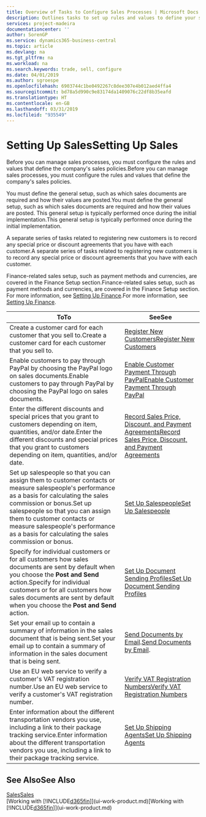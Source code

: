 ```yaml
---
title: Overview of Tasks to Configure Sales Processes | Microsoft Docs
description: Outlines tasks to set up rules and values to define your sales policies and processes.
services: project-madeira
documentationcenter: ''
author: SorenGP
ms.service: dynamics365-business-central
ms.topic: article
ms.devlang: na
ms.tgt_pltfrm: na
ms.workload: na
ms.search.keywords: trade, sell, configure
ms.date: 04/01/2019
ms.author: sgroespe
ms.openlocfilehash: 6903744c1be0492267c8dee307e4b012aed4ffa4
ms.sourcegitcommit: bd78a5d990c9e83174da1409076c22df8b35eafd
ms.translationtype: HT
ms.contentlocale: en-GB
ms.lasthandoff: 03/31/2019
ms.locfileid: "935549"
---
```

# <a name="setting-up-sales"></a><span data-ttu-id="f38ca-103">Setting Up Sales</span><span class="sxs-lookup"><span data-stu-id="f38ca-103">Setting Up Sales</span></span>
<span data-ttu-id="f38ca-104">Before you can manage sales processes, you must configure the rules and values that define the company's sales policies.</span><span class="sxs-lookup"><span data-stu-id="f38ca-104">Before you can manage sales processes, you must configure the rules and values that define the company's sales policies.</span></span>

<span data-ttu-id="f38ca-105">You must define the general setup, such as which sales documents are required and how their values are posted.</span><span class="sxs-lookup"><span data-stu-id="f38ca-105">You must define the general setup, such as which sales documents are required and how their values are posted.</span></span> <span data-ttu-id="f38ca-106">This general setup is typically performed once during the initial implementation.</span><span class="sxs-lookup"><span data-stu-id="f38ca-106">This general setup is typically performed once during the initial implementation.</span></span>

<span data-ttu-id="f38ca-107">A separate series of tasks related to registering new customers is to record any special price or discount agreements that you have with each customer.</span><span class="sxs-lookup"><span data-stu-id="f38ca-107">A separate series of tasks related to registering new customers is to record any special price or discount agreements that you have with each customer.</span></span>

<span data-ttu-id="f38ca-108">Finance-related sales setup, such as payment methods and currencies, are covered in the Finance Setup section.</span><span class="sxs-lookup"><span data-stu-id="f38ca-108">Finance-related sales setup, such as payment methods and currencies, are covered in the Finance Setup section.</span></span> <span data-ttu-id="f38ca-109">For more information, see [Setting Up Finance](finance-setup-finance.md).</span><span class="sxs-lookup"><span data-stu-id="f38ca-109">For more information, see [Setting Up Finance](finance-setup-finance.md).</span></span>

| <span data-ttu-id="f38ca-110">To</span><span class="sxs-lookup"><span data-stu-id="f38ca-110">To</span></span> | <span data-ttu-id="f38ca-111">See</span><span class="sxs-lookup"><span data-stu-id="f38ca-111">See</span></span> |
| --- | --- |
| <span data-ttu-id="f38ca-112">Create a customer card for each customer that you sell to.</span><span class="sxs-lookup"><span data-stu-id="f38ca-112">Create a customer card for each customer that you sell to.</span></span> |[<span data-ttu-id="f38ca-113">Register New Customers</span><span class="sxs-lookup"><span data-stu-id="f38ca-113">Register New Customers</span></span>](sales-how-register-new-customers.md) |
| <span data-ttu-id="f38ca-114">Enable customers to pay through PayPal by choosing the PayPal logo on sales documents.</span><span class="sxs-lookup"><span data-stu-id="f38ca-114">Enable customers to pay through PayPal by choosing the PayPal logo on sales documents.</span></span> |[<span data-ttu-id="f38ca-115">Enable Customer Payment Through PayPal</span><span class="sxs-lookup"><span data-stu-id="f38ca-115">Enable Customer Payment Through PayPal</span></span>](sales-how-enable-payment-service-extensions.md) |
| <span data-ttu-id="f38ca-116">Enter the different discounts and special prices that you grant to customers depending on item, quantities, and/or date.</span><span class="sxs-lookup"><span data-stu-id="f38ca-116">Enter the different discounts and special prices that you grant to customers depending on item, quantities, and/or date.</span></span> |[<span data-ttu-id="f38ca-117">Record Sales Price, Discount, and Payment Agreements</span><span class="sxs-lookup"><span data-stu-id="f38ca-117">Record Sales Price, Discount, and Payment Agreements</span></span>](sales-how-record-sales-price-discount-payment-agreements.md) |
| <span data-ttu-id="f38ca-118">Set up salespeople so that you can assign them to customer contacts or measure salespeople's performance as a basis for calculating the sales commission or bonus.</span><span class="sxs-lookup"><span data-stu-id="f38ca-118">Set up salespeople so that you can assign them to customer contacts or measure salespeople's performance as a basis for calculating the sales commission or bonus.</span></span> |[<span data-ttu-id="f38ca-119">Set Up Salespeople</span><span class="sxs-lookup"><span data-stu-id="f38ca-119">Set Up Salespeople</span></span>](sales-how-setup-salespeople.md) |
| <span data-ttu-id="f38ca-120">Specify for individual customers or for all customers how sales documents are sent by default when you choose the **Post and Send** action.</span><span class="sxs-lookup"><span data-stu-id="f38ca-120">Specify for individual customers or for all customers how sales documents are sent by default when you choose the **Post and Send** action.</span></span> |[<span data-ttu-id="f38ca-121">Set Up Document Sending Profiles</span><span class="sxs-lookup"><span data-stu-id="f38ca-121">Set Up Document Sending Profiles</span></span>](sales-how-setup-document-send-profiles.md) |
| <span data-ttu-id="f38ca-122">Set your email up to contain a summary of information in the sales document that is being sent.</span><span class="sxs-lookup"><span data-stu-id="f38ca-122">Set your email up to contain a summary of information in the sales document that is being sent.</span></span> |<span data-ttu-id="f38ca-123">[Send Documents by Email](ui-how-send-documents-email.md).</span><span class="sxs-lookup"><span data-stu-id="f38ca-123">[Send Documents by Email](ui-how-send-documents-email.md).</span></span> |
|<span data-ttu-id="f38ca-124">Use an EU web service to verify a customer's VAT registration number.</span><span class="sxs-lookup"><span data-stu-id="f38ca-124">Use an EU web service to verify a customer's VAT registration number.</span></span>|[<span data-ttu-id="f38ca-125">Verify VAT Registration Numbers</span><span class="sxs-lookup"><span data-stu-id="f38ca-125">Verify VAT Registration Numbers</span></span>](finance-setup-vat.md)|
|<span data-ttu-id="f38ca-126">Enter information about the different transportation vendors you use, including a link to their package tracking service.</span><span class="sxs-lookup"><span data-stu-id="f38ca-126">Enter information about the different transportation vendors you use, including a link to their package tracking service.</span></span>|[<span data-ttu-id="f38ca-127">Set Up Shipping Agents</span><span class="sxs-lookup"><span data-stu-id="f38ca-127">Set Up Shipping Agents</span></span>](sales-how-to-set-up-shipping-agents.md)|

## <a name="see-also"></a><span data-ttu-id="f38ca-128">See Also</span><span class="sxs-lookup"><span data-stu-id="f38ca-128">See Also</span></span>
[<span data-ttu-id="f38ca-129">Sales</span><span class="sxs-lookup"><span data-stu-id="f38ca-129">Sales</span></span>](sales-manage-sales.md)  
<span data-ttu-id="f38ca-130">[Working with [!INCLUDE[d365fin](includes/d365fin_md.md)]](ui-work-product.md)</span><span class="sxs-lookup"><span data-stu-id="f38ca-130">[Working with [!INCLUDE[d365fin](includes/d365fin_md.md)]](ui-work-product.md)</span></span>
